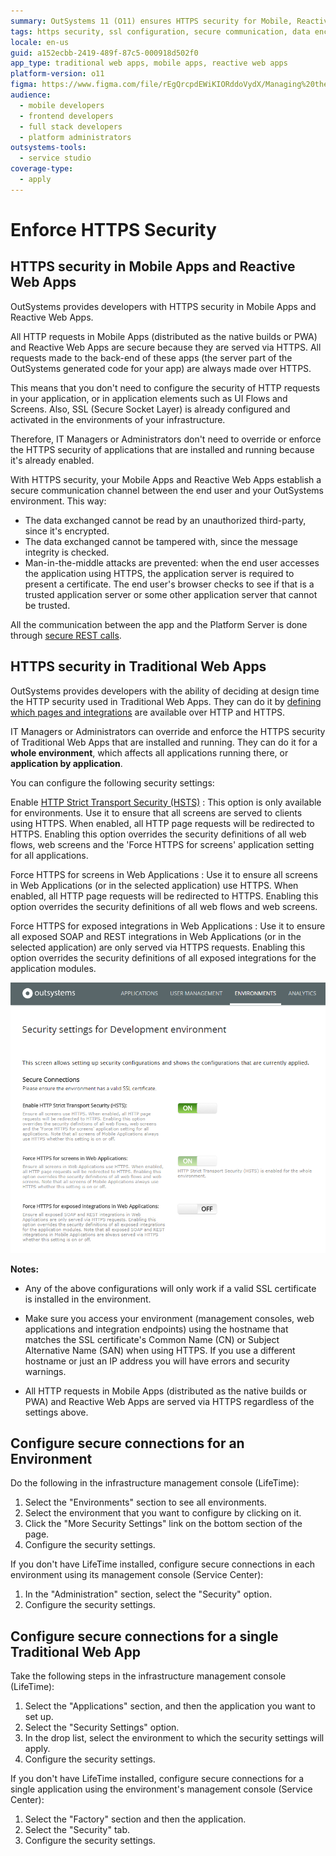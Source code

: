 ```yaml
---
summary: OutSystems 11 (O11) ensures HTTPS security for Mobile, Reactive, and Traditional Web Apps with built-in SSL and configurable settings.
tags: https security, ssl configuration, secure communication, data encryption, certificate validation
locale: en-us
guid: a152ecbb-2419-489f-87c5-000918d502f0
app_type: traditional web apps, mobile apps, reactive web apps
platform-version: o11
figma: https://www.figma.com/file/rEgQrcpdEWiKIORddoVydX/Managing%20the%20Applications%20Lifecycle?node-id=267:97
audience:
  - mobile developers
  - frontend developers
  - full stack developers
  - platform administrators
outsystems-tools:
  - service studio
coverage-type:
  - apply
---
```


# Enforce HTTPS Security

## HTTPS security in Mobile Apps and Reactive Web Apps

OutSystems provides developers with HTTPS security in Mobile Apps and Reactive Web Apps.

All HTTP requests in Mobile Apps (distributed as the native builds or PWA) and Reactive Web Apps are secure because they are served via HTTPS. All requests made to the back-end of these apps (the server part of the OutSystems generated code for your app) are always made over HTTPS. 

This means that you don't need to configure the security of HTTP requests in your application, or in application elements such as UI Flows and Screens. Also, SSL (Secure Socket Layer) is already configured and activated in the environments of your infrastructure.

Therefore, IT Managers or Administrators don't need to override or enforce the HTTPS security of applications that are installed and running because it's already enabled.

With HTTPS security, your Mobile Apps and Reactive Web Apps establish a secure communication channel between the end user and your OutSystems environment. This way:

* The data exchanged cannot be read by an unauthorized third-party, since it's encrypted.
* The data exchanged cannot be tampered with, since the message integrity is checked.
* Man-in-the-middle attacks are prevented: when the end user accesses the application using HTTPS, the application server is required to present a certificate. The end user's browser checks to see if that is a trusted application server or some other application server that cannot be trusted.

All the communication between the app and the Platform Server is done through [secure REST calls](https://success.outsystems.com/Support/Security/Application_security_overview/Mobile_app_to_server_communication_and_security).

## HTTPS security in Traditional Web Apps

OutSystems provides developers with the ability of deciding at design time the HTTP security used in Traditional Web Apps. They can do it by [defining which pages and integrations](<secure-http-requests.md>) are available over HTTP and HTTPS.

IT Managers or Administrators can override and enforce the HTTPS security of Traditional Web Apps that are installed and running. They can do it for a **whole environment**, which affects all applications running there, or **application by application**.

You can configure the following security settings:

Enable [HTTP Strict Transport Security (HSTS)](<https://cheatsheetseries.owasp.org/cheatsheets/HTTP_Strict_Transport_Security_Cheat_Sheet.html>)
:   This option is only available for environments. Use it to ensure that all screens are served to clients using HTTPS. When enabled, all HTTP page requests will be redirected to HTTPS. Enabling this option overrides the security definitions of all web flows, web screens and the 'Force HTTPS for screens' application setting for all applications.

Force HTTPS for screens in Web Applications
:   Use it to ensure all screens in Web Applications (or in the selected application) use HTTPS. When enabled, all HTTP page requests will be redirected to HTTPS. Enabling this option overrides the security definitions of all web flows and web screens.

Force HTTPS for exposed integrations in Web Applications
:   Use it to ensure all exposed SOAP and REST integrations in Web Applications (or in the selected application) are only served via HTTPS requests. Enabling this option overrides the security definitions of all exposed integrations for the application modules.

![Screenshot of HTTPS security configuration options in OutSystems management console](images/enforce-https-security.png "Enforce HTTPS Security Configuration Options")

**Notes:**

* Any of the above configurations will only work if a valid SSL certificate is installed in the environment.

* Make sure you access your environment (management consoles, web applications and integration endpoints) using the hostname that matches the SSL certificate's Common Name (CN) or Subject Alternative Name (SAN) when using HTTPS. If you use a different hostname or just an IP address you will have errors and security warnings.

* All HTTP requests in Mobile Apps (distributed as the native builds or PWA) and Reactive Web Apps are served via HTTPS regardless of the settings above.

## Configure secure connections for an Environment

Do the following in the infrastructure management console (LifeTime):

1. Select the "Environments" section to see all environments.
1. Select the environment that you want to configure by clicking on it.
1. Click the "More Security Settings" link on the bottom section of the page.
1. Configure the security settings.

If you don't have LifeTime installed, configure secure connections in each environment using its management console (Service Center):

1. In the "Administration" section, select the "Security" option.
1. Configure the security settings.

## Configure secure connections for a single Traditional Web App

Take the following steps in the infrastructure management console (LifeTime):

1. Select the "Applications" section, and then the application you want to set up.
1. Select the "Security Settings" option.
1. In the drop list, select the environment to which the security settings will apply.
1. Configure the security settings.

If you don't have LifeTime installed, configure secure connections for a single application using the environment's management console (Service Center):

1. Select the "Factory" section and then the application.
1. Select the "Security" tab.
1. Configure the security settings.
